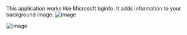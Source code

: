 This application works like Microsoft bginfo. It adds information to your background image.
![image](https://github.com/user-attachments/assets/84e09057-ee02-4dae-b784-bdda20df4344)

![image](https://github.com/user-attachments/assets/d53e8513-9770-4171-b442-2f752010c898)
